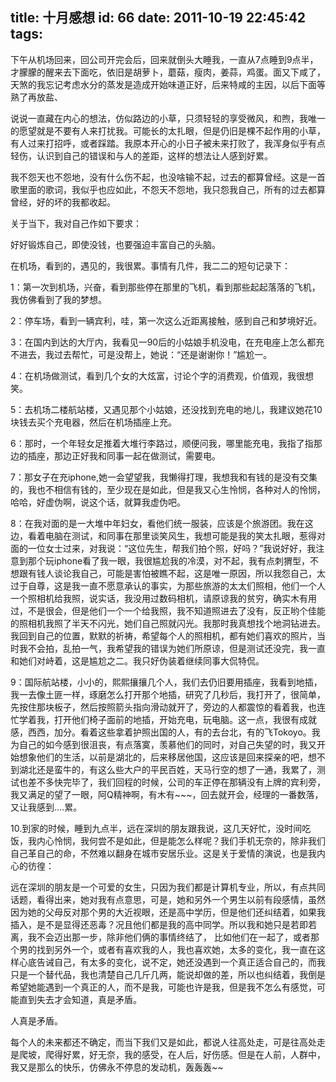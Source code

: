 title: 十月感想
id: 66
date: 2011-10-19 22:45:42
tags:
---

下午从机场回来，回公司开完会后，回来就倒头大睡我，一直从7点睡到9点半，才朦朦的醒来去下面吃，依旧是胡萝卜，蘑菇，瘦肉，姜蒜，鸡蛋。面又下咸了，天煞的我忘记考虑水分的蒸发是造成开始味道正好，后来特咸的主因，以后下面等熟了再放盐、

说说一直藏在内心的想法，仿似路边的小草，只须轻轻的享受微风，和煦，我唯一的愿望就是不要有人来打扰我。可能长的太扎眼，但是仍旧是棵不起作用的小草，有人过来打招呼，或者踩踏。我原本开心的小日子被未来打败了，我浑身似乎有点轻伤，认识到自己的错误和与人的差距，这样的想法让人感到好累。

我不怨天也不怨地，没有什么伤不起，也没啥输不起，过去的都算曾经。这是一首歌里面的歌词，我似乎也应如此，不怨天不怨地，我只怨我自己，所有的过去都算曾经，好的坏的我都收起。

关于当下，我对自己作如下要求：

好好锻炼自己，即使没钱，也要强迫丰富自己的头脑。

在机场，看到的，遇见的，我很累。事情有几件，我二二的短句记录下：

1：第一次到机场，兴奋，看到那些停在那里的飞机，看到那些起起落落的飞机，我仿佛看到了我的梦想。

2：停车场，看到一辆宾利，哇，第一次这么近距离接触，感到自己和梦境好近。

3：在国内到达的大厅内，我看见一90后的小姑娘手机没电，在充电座上怎么都充不进去，我过去帮忙，可是没帮上，她说：“还是谢谢你！”尴尬一。

4：在机场做测试，看到几个女的大炫富，讨论个字的消费观，价值观，我很想笑。

5：去机场二楼航站楼，又遇见那个小姑娘，还没找到充电的地儿，我建议她花10块钱去买个充电器，然后在机场插座上充。

6：那时，一个年轻女足推着大堆行李路过，顺便问我，哪里能充电，我指了指那边的插座，那边正好我和同事一起在做测试，需要电。

7：那女子在充iphone,她一会望望我，我懒得打理，我想我和有钱的是没有交集的，我也不相信有钱的，至少现在是如此，但是我又心生怜悯，各种对人的怜悯，哈哈，好虚伪啊，说这个话，就算我虚伪吧。

8：在我对面的是一大堆中年妇女，看他们统一服装，应该是个旅游团。我在这边，看着电脑在测试，和同事在那里谈笑风生，我想可能是我的笑太扎眼，惹得对面的一位女士过来，对我说：“这位先生，帮我们拍个照，好吗？”我说好好，我注意到那个玩iphone看了我一眼，我很尴尬我的冷漠，对不起，我有点刺猬型，不想跟有钱人谈论我自己，可能是害怕被瞧不起，这是唯一原因，所以我怨自己，太过于自尊，这是我一直不愿意承认的事实，为那些旅游的太太们照相，他们一个人一个照相机给我照，说实话，我没用过数码相机，请原谅我的贫穷，确实木有用过，不是很会，但是他们一个一个给我照，我不知道照进去了没有，反正哟个佳能的照相机我照了半天不闪光，她们自己照就闪光。我那时我真想找个地洞钻进去。我回到自己的位置，默默的祈祷，希望每个人的照相机，都有她们喜欢的照片，当时我不会拍，乱拍一气，我希望我的错误为她们所原谅，但是测试还没完，我一直和她们对峙着，这是尴尬之二。我只好伪装着继续同事大侃特侃。

9：国际航站楼，小小的，熙熙攘攘几个人，我们去仍旧要用插座，我看到地插，我一去像土匪一样，琢磨怎么打开那个地插，研究了几秒后，我打开了，很简单，先按住那块板子，然后按照箭头指向滑动就开了，旁边的人都震惊的看着我，也连忙学着我，打开他们椅子面前的地插，开始充电，玩电脑。这一点，我很有成就感，西西，加分。看着这些拿着护照出国的人，有的去台北，有的飞Tokoyo。我为自己的如今感到很沮丧，有点落寞，羡慕他们的同时，对自己失望的时，我又开始想象他们的生活，以前是湖北的，后来移居他国，这应该是回来探亲的吧，想不到湖北还是蛮牛的，有这么些大户的平民百姓，天马行空的想了一通，我累了，测试也差不多快完毕了，我们回程的时候，公司的车正停在那辆没有上牌的宾利旁，我又满足的望了一眼，阿Q精神啊，有木有~~~，回去就开会，经理的一番数落，又让我感到....累。

10.到家的时候，睡到九点半，远在深圳的朋友跟我说，这几天好忙，没时间吃饭，我内心怜悯，我何尝不是如此，但是能怎么样呢？我们手机无奈的，除非我们自己革自己的命，不然难以翻身在城市安居乐业。这是关于爱情的演说，也是我内心的彷徨：

远在深圳的朋友是一个可爱的女生，只因为我们都是计算机专业，所以，有点共同话题，看得出来，她对我有点意思，可是，她和另外一个男生以前有段感情，虽然因为她的父母反对那个男的大近视眼，还是高中学历，但是他们还纠结着，如果我插入，是不是显得还恶毒？况且他们都是我的高中同学。所以我和她只是若即若离，我不会迈出那一步，除非他们俩的事情终结了， 比如他们在一起了，或者那个男的找到另外一个，或者有喜欢我的人，我也喜欢她，太多的变化，我一直在这样心底告诫自己，有太多的变化，说不定，她还没遇到一个真正适合自己的，而我只是一个替代品，我也清楚自己几斤几两，能说却做的差，所以也纠结着，我倒是希望她能遇到一个真正的人，而不是我，可能也许是我，但是我不怎么有感觉，可能直到失去才会知道，真是矛盾。

人真是矛盾。

每个人的未来都还不确定，而当下我们又是如此，都说人往高处走，可是往高处走是爬坡，爬得好累，好无奈，我的感受，在人后，好伤感。但是在人前，人群中，我又是那么的快乐，仿佛永不停息的发动机，轰轰轰~~

&nbsp;